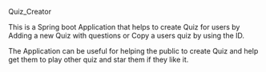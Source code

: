 Quiz_Creator

This is a Spring boot Application that helps to create Quiz for users by Adding a new Quiz with questions  or Copy a users quiz by using the ID.


The Application can be useful for helping the public to create Quiz and help get them to play other quiz and star them if they like it.